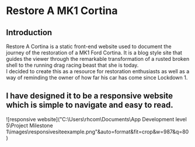 # Restore A MK1 Cortina
## Introduction
Restore A Cortina is a static front-end website used to document the journey of the restoration of a MK1 Ford Cortina.
It is a blog style site that guides the viewer through the remarkable transformation of a rusted broken shell to the running drag racing beast that she is today.  
I decided to create this as a resource for restoration enthusiasts as well as a way of reminding the owner of how far his car has come since Lockdown 1.

I have designed it to be a responsive website which is simple to navigate and easy to read.
---
![responsive website]("C:\Users\rhcom\Documents\App Development level 5\Project Milestone 1\images\responsivesiteexample.png"&auto=format&fit=crop&w=987&q=80)
